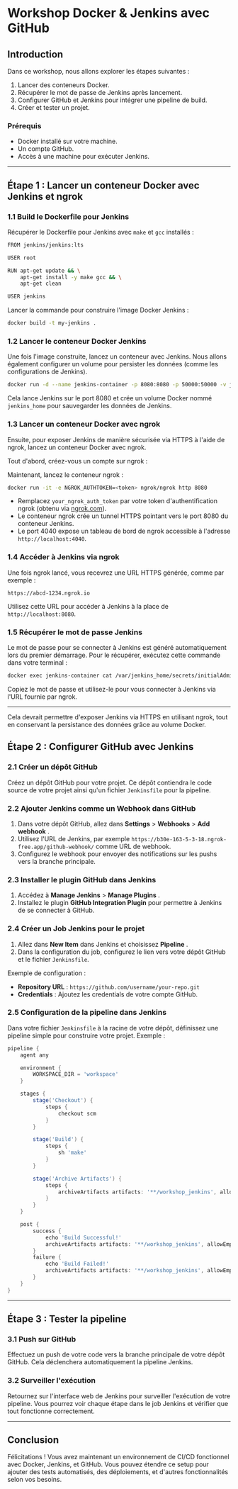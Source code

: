 
# Workshop Docker & Jenkins avec GitHub

## Introduction

Dans ce workshop, nous allons explorer les étapes suivantes :

1. Lancer des conteneurs Docker.
2. Récupérer le mot de passe de Jenkins après lancement.
3. Configurer GitHub et Jenkins pour intégrer une pipeline de build.
4. Créer et tester un projet.

### Prérequis

* Docker installé sur votre machine.
* Un compte GitHub.
* Accès à une machine pour exécuter Jenkins.

---

## Étape 1 : Lancer un conteneur Docker avec Jenkins et ngrok

### 1.1 Build le Dockerfile pour Jenkins

Récupérer le Dockerfile pour Jenkins avec `make` et `gcc` installés :

```bash
FROM jenkins/jenkins:lts

USER root

RUN apt-get update && \
    apt-get install -y make gcc && \
    apt-get clean

USER jenkins
```

Lancer la commande pour construire l'image Docker Jenkins :

```bash
docker build -t my-jenkins .
```

### 1.2 Lancer le conteneur Docker Jenkins

Une fois l'image construite, lancez un conteneur avec Jenkins. Nous allons également configurer un volume pour persister les données (comme les configurations de Jenkins).

```bash
docker run -d --name jenkins-container -p 8080:8080 -p 50000:50000 -v jenkins_home:/var/jenkins_home my-jenkins
```

Cela lance Jenkins sur le port 8080 et crée un volume Docker nommé `jenkins_home` pour sauvegarder les données de Jenkins.

### 1.3 Lancer un conteneur Docker avec ngrok

Ensuite, pour exposer Jenkins de manière sécurisée via HTTPS à l'aide de ngrok, lancez un conteneur Docker avec ngrok.

Tout d'abord, créez-vous un compte sur ngrok :

Maintenant, lancez le conteneur ngrok :

```bash
docker run -it -e NGROK_AUTHTOKEN=<token> ngrok/ngrok http 8080
```

* Remplacez `your_ngrok_auth_token` par votre token d'authentification ngrok (obtenu via [ngrok.com](https://ngrok.com/)).
* Le conteneur ngrok crée un tunnel HTTPS pointant vers le port 8080 du conteneur Jenkins.
* Le port 4040 expose un tableau de bord de ngrok accessible à l'adresse `http://localhost:4040`.

### 1.4 Accéder à Jenkins via ngrok

Une fois ngrok lancé, vous recevrez une URL HTTPS générée, comme par exemple :

```
https://abcd-1234.ngrok.io
```

Utilisez cette URL pour accéder à Jenkins à la place de `http://localhost:8080`.

### 1.5 Récupérer le mot de passe Jenkins

Le mot de passe pour se connecter à Jenkins est généré automatiquement lors du premier démarrage. Pour le récupérer, exécutez cette commande dans votre terminal :

```bash
docker exec jenkins-container cat /var/jenkins_home/secrets/initialAdminPassword
```

Copiez le mot de passe et utilisez-le pour vous connecter à Jenkins via l'URL fournie par ngrok.

---

Cela devrait permettre d'exposer Jenkins via HTTPS en utilisant ngrok, tout en conservant la persistance des données grâce au volume Docker.

## Étape 2 : Configurer GitHub avec Jenkins

### 2.1 Créer un dépôt GitHub

Créez un dépôt GitHub pour votre projet. Ce dépôt contiendra le code source de votre projet ainsi qu'un fichier `Jenkinsfile` pour la pipeline.

### 2.2 Ajouter Jenkins comme un Webhook dans GitHub

1. Dans votre dépôt GitHub, allez dans **Settings** > **Webhooks** >  **Add webhook** .
2. Utilisez l'URL de Jenkins, par exemple `https://b30e-163-5-3-18.ngrok-free.app/github-webhook/` comme URL de webhook.
3. Configurez le webhook pour envoyer des notifications sur les pushs vers la branche principale.

### 2.3 Installer le plugin GitHub dans Jenkins

1. Accédez à **Manage Jenkins** >  **Manage Plugins** .
2. Installez le plugin **GitHub Integration Plugin** pour permettre à Jenkins de se connecter à GitHub.

### 2.4 Créer un Job Jenkins pour le projet

1. Allez dans **New Item** dans Jenkins et choisissez  **Pipeline** .
2. Dans la configuration du job, configurez le lien vers votre dépôt GitHub et le fichier `Jenkinsfile`.

Exemple de configuration :

* **Repository URL** : `https://github.com/username/your-repo.git`
* **Credentials** : Ajoutez les credentials de votre compte GitHub.

### 2.5 Configuration de la pipeline dans Jenkins

Dans votre fichier `Jenkinsfile` à la racine de votre dépôt, définissez une pipeline simple pour construire votre projet. Exemple :

```groovy
pipeline {
    agent any

    environment {
        WORKSPACE_DIR = 'workspace'
    }

    stages {
        stage('Checkout') {
            steps {
                checkout scm
            }
        }

        stage('Build') {
            steps {
                sh 'make'
            }
        }

        stage('Archive Artifacts') {
            steps {
                archiveArtifacts artifacts: '**/workshop_jenkins', allowEmptyArchive: true
            }
        }
    }

    post {
        success {
            echo 'Build Successful!'
            archiveArtifacts artifacts: '**/workshop_jenkins', allowEmptyArchive: true
        }
        failure {
            echo 'Build Failed!'
            archiveArtifacts artifacts: '**/workshop_jenkins', allowEmptyArchive: true
        }
    }
}
```

---

## Étape 3 : Tester la pipeline

### 3.1 Push sur GitHub

Effectuez un push de votre code vers la branche principale de votre dépôt GitHub. Cela déclenchera automatiquement la pipeline Jenkins.

### 3.2 Surveiller l'exécution

Retournez sur l'interface web de Jenkins pour surveiller l'exécution de votre pipeline. Vous pourrez voir chaque étape dans le job Jenkins et vérifier que tout fonctionne correctement.

---

## Conclusion

Félicitations ! Vous avez maintenant un environnement de CI/CD fonctionnel avec Docker, Jenkins, et GitHub. Vous pouvez étendre ce setup pour ajouter des tests automatisés, des déploiements, et d'autres fonctionnalités selon vos besoins.
